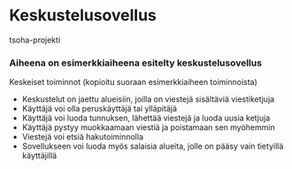 # Keskustelusovellus
tsoha-projekti

### Aiheena on esimerkkiaiheena esitelty keskustelusovellus
Keskeiset toiminnot (kopioitu suoraan esimerkkiaiheen toiminnoista)

* Keskustelut on jaettu alueisiin, joilla on viestejä sisältäviä viestiketjuja
* Käyttäjä voi olla peruskäyttäjä tai ylläpitäjä
* Käyttäjä voi luoda tunnuksen, lähettää viestejä ja luoda uusia ketjuja
* Käyttäjä pystyy muokkaamaan viestiä ja poistamaan sen myöhemmin
* Viestejä voi etsiä hakutoiminnolla
* Sovellukseen voi luoda myös salaisia alueita, jolle on pääsy vain tietyillä käyttäjillä

